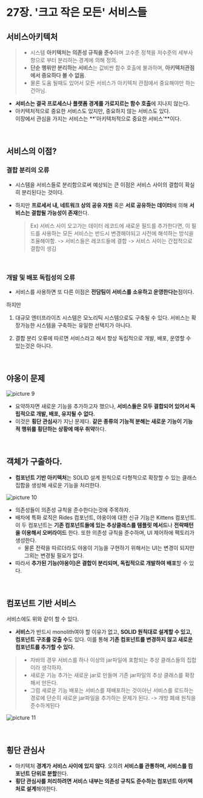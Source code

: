 # 27장. '크고 작은 모든' 서비스들

## 서비스아키텍처

> - 시스템 **아키텍처는 의존성 규칙을 준수**하며 고수준 정책을 저수준의 세부사항으로 부터 분리하는 경계에 의해 정의.
>- **단순 행위만 분리하는 서비스**는 값비싼 함수 호출에 불과하며, **아키텍처관점에서 중요하다 볼 수 없음**.
>- 물론 도움 될때도 있어서 모든 서비스가 아키텍처 관점에서 중요해야만 하는건아님.

- **서비스는 결국 프로세스나 플랫폼 경계를 가로지르는 함수 호출**에 지나지 않는다.
- 아키텍처적으로 중요한 서비스도 있지만, 중요하지 않는 서비스도 있다.  
  이장에서 관심을 가지는 서비스는 **'아키텍처적으로 중요한 서비스'**이다.

<br/>

## 서비스의 이점?

### 결합 분리의 오류

- 시스템을 서비스들로 분리함으로써 예상되는 큰 이점은 서비스 사이의 결합이 확실히 분리된다는 것이다.

- 하지만 **프로세서 내, 네트워크 상의 공유 자원** 혹은 **서로 공유하는 데이터**에 의해 **서비스는 결합될 가능성이 존재**한다.

  > Ex) 서비스 사이 오고가는 데이터 레코드에 새로운 필드를 추가한다면, 이 필드를 사용하는 모든 서비스는 반드시 변경해야되고 사전에 해석하는 방식을 조율해야함. -> 서비스들은 레코드들에 결합 -> 서비스 사이는 간접적으로 결합이 생김

<br/>

### 개발 및 배포 독립성의 오류

- 서비스를 사용하면 또 다른 이점은 **전담팀이 서비스를 소유하고 운영한다는**점이다.

하지만

1. 대규모 엔터프라이즈 시스템은 모노리틱 시스템으로도 구축될 수 있다. 서비스는 확장가능한 시스템을 구축하는 유일한 선택지가 아니다.

2. 결합 분리 오류에 따르면 서비스라고 해서 항상 독립적으로 개발, 배포, 운영할 수 있는것은 아니다.

<br/>

## 야옹이 문제

![picture 9](../images/8eb99deb7ce1037c19b2b2b95d74c17e486c5173d3297aecdf8d96f64d9c54c6.png)

- 요약하자면 새로운 기능을 추가하고자 했으나, **서비스들은 모두 결합되어 있어서 독립적으로 개발, 배포, 유지될 수 없다.**
- 이것은 **횡단 관심사**가 지닌 문제다.
  **같은 종류의 기능적 분해는 새로운 기능이 기능적 행위를 횡단하는 상황에 매우 취약**하다.

<br/>

## 객체가 구출하다.

- **컴포넌트 기반 아키텍처**는 SOLID 설계 원칙으로 다형적으로 확장할 수 있는 클래스 집합을 생성해 새로운 기능을 처리한다.

![picture 10](../images/7abd36e44b9a289bdb1cbf68bc2409f91e6a23cdc967ebf9396cc0dd5d440baf.png)

- 의존성들이 의존성 규칙을 준수한다는것에 주목하자.
- 배차에 특화 로직은 Rides 컴포넌트, 야옹이에 대한 신규 기능은 Kittens 컴포넌트. 이 두 컴포넌트는 **기존 컴포넌트들에 있는 추상클래스를 템플릿 메서드**나 **전략패턴을 이용해서 오버라이드** 한다. 또한 의존성 규칙을 준수하며,
  UI 제어하에 팩토리가 생성한다.
    - 물론 전략을 따르더라도 야옹이 기능을 구현하기 위해서는 UI는 변경이 되지만 그외는 변경될 필요가 없다.
- 따라서 **추가된 기능(야옹이)은 결합이 분리되며, 독립적으로 개발하여 배포**할 수 있다.

<br/>

## 컴포넌트 기반 서비스

서비스에도 위와 같이 할 수 있다.

- **서비스**가 반드시 monolith여야 할 이유가 없고, **SOLID 원칙대로 설계할 수 있고, 컴포넌트 구조를 갖출 수**도 있다. 이를 통해 **기존 컴포넌트를 변경하지 않고 새로운 컴포넌트를 추가할 수 있다.**

> - 자바의 경우 서비스를 하나 이상의 jar파일에 포함되는 추상 클래스들의 집합이라 생각하자.
> - 새로운 기능 추가는 새로운 jar로 만들며 기존 jar파일의 추상 클래스를 확장해서 만든다.
> - 그럼 새로운 기능 배포는 서비스를 재배포하는 것이아닌 서비스를 로드하는 경로에 단순히 새로운 jar파일을 추가하는 문제가 된다. -> 개방 폐쇄 원칙을 준수하게된다

![picture 11](../images/7b80f2805b2cd61d429ac5d80943569589170f2ad2e8f07b1e5e6a11710b4153.png)



<br/>

## 횡단 관심사

- 아키텍처 **경계가 서비스 사이에 있지 않다**. 오히려 **서비스를 관통하며, 서비스를 컴포넌트 단위로 분할**한다.
- **횡단 관심사를 처리하려면 서비스 내부는 의존성 규칙도 준수하는 컴포넌트 아키텍처로 설계**해야한다.

